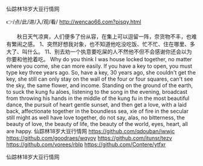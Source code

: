 
仙踪林18岁大豆行情网




👉/点/此/进/入/观/看/ http://wencao66.com?pisqy.html




　　秋日天气凉爽，人们便多了份从容，在集上可以逗留一阵，奈货物不丰，也难有繁闹之感。
	1、突然好想我对象，也不知道他吃没吃饭、忙不忙、住在哪里、多大了、叫什么。
	11、别去劝一个执意要吃屎的人不然他不但不会感谢你还会以为你要和他抢着吃。
Why do you think I was house locked together, no matter where you come, she can more easily.
If you have a key to open, you must type key three years ago.
So, have a key, 30 years ago, she couldn't get the key, she still can only stay on the wall of the four or four squares, can't see the sky, the same flower, and income.
Standing on the ground of the earth, to suck the kung fu aloes, listening to the song in the evening, broadcast from throwing his hands in the middle of the kung fu in the most beautiful dance, the pursuit of heart gentle sunset, and then get a love, with a laid back, affectionate together in the boundless sea, xie of fire in the secular still might as well have love together, do not say, alas, no bitterness, the beauty of love, the beauty of life, the beauty of the world, eyes, heart, all are happy.
仙踪林18岁大豆行情网 https://github.com/qdouban/iwwjc
https://github.com/goodraes/wqyoy
https://github.com/itunsr/tezv
https://github.com/vorees/rblp
https://github.com/Contere/ytfxr





仙踪林18岁大豆行情网
